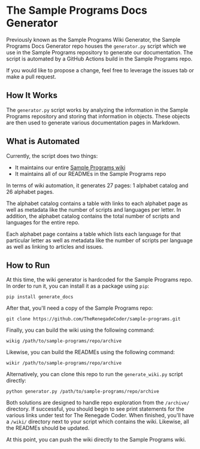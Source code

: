 # The Sample Programs Docs Generator

Previously known as the Sample Programs Wiki Generator, the Sample Programs Docs Generator repo houses
the `generator.py` script which we use in the Sample Programs repository to generate our documentation. The script is
automated by a GitHub Actions build in the Sample Programs repo.

If you would like to propose a change, feel free to leverage the issues tab or make a pull request.

## How It Works

The `generator.py` script works by analyzing the information in the Sample Programs repository and storing that
information in objects. These objects are then used to generate various documentation pages in Markdown.

## What is Automated

Currently, the script does two things:

- It maintains our entire [Sample Programs wiki](https://github.com/TheRenegadeCoder/sample-programs/wiki)
- It maintains all of our READMEs in the Sample Programs repo

In terms of wiki automation, it generates 27 pages: 1 alphabet catalog and 26 alphabet pages.

The alphabet catalog contains a table with links to each alphabet page as well as metadata like the number of scripts
and languages per letter. In addition, the alphabet catalog contains the total number of scripts and languages for the
entire repo.

Each alphabet page contains a table which lists each language for that particular letter as well as metadata like the
number of scripts per language as well as linking to articles and issues.

## How to Run

At this time, the wiki generator is hardcoded for the Sample Programs repo. In order to run it, you can install it as a
package using `pip`:

`pip install generate_docs`

After that, you'll need a copy of the Sample Programs repo:

`git clone https://github.com/TheRenegadeCoder/sample-programs.git`

Finally, you can build the wiki using the following command:

`wikig /path/to/sample-programs/repo/archive`

Likewise, you can build the READMEs using the following command:

`wikir /path/to/sample-programs/repo/archive`

Alternatively, you can clone this repo to run the `generate_wiki.py` script directly:

`python generator.py /path/to/sample-programs/repo/archive`

Both solutions are designed to handle repo exploration from the `/archive/` directory. If successful, you should begin
to see print statements for the various links under test for The Renegade Coder. When finished, you'll have a `/wiki/`
directory next to your script which contains the wiki. Likewise, all the READMEs should be updated.

At this point, you can push the wiki directly to the Sample Programs wiki.
